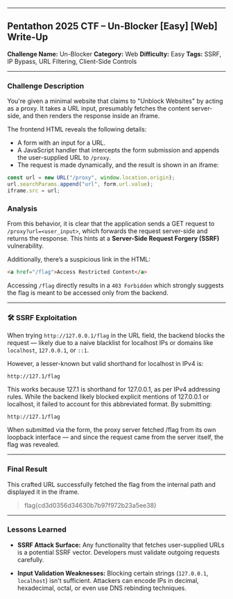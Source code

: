 
---
## Pentathon 2025 CTF – Un-Blocker \[Easy] \[Web] Write-Up

**Challenge Name:** Un-Blocker
**Category:** Web
**Difficulty:** Easy
**Tags:** SSRF, IP Bypass, URL Filtering, Client-Side Controls

---

### Challenge Description

You're given a minimal website that claims to "Unblock Websites" by acting as a proxy. It takes a URL input, presumably fetches the content server-side, and then renders the response inside an iframe.

The frontend HTML reveals the following details:

* A form with an input for a URL.
* A JavaScript handler that intercepts the form submission and appends the user-supplied URL to `/proxy`.
* The request is made dynamically, and the result is shown in an iframe:

```javascript
const url = new URL("/proxy", window.location.origin);
url.searchParams.append("url", form.url.value);
iframe.src = url;
```

### Analysis

From this behavior, it is clear that the application sends a GET request to `/proxy?url=<user_input>`, which forwards the request server-side and returns the response. This hints at a **Server-Side Request Forgery (SSRF)** vulnerability.

Additionally, there’s a suspicious link in the HTML:

```html
<a href="/flag">Access Restricted Content</a>
```

Accessing `/flag` directly results in a `403 Forbidden` which strongly suggests the flag is meant to be accessed only from the backend.

---

### 🛠️ SSRF Exploitation

When trying `http://127.0.0.1/flag` in the URL field, the backend blocks the request — likely due to a naive blacklist for localhost IPs or domains like `localhost`, `127.0.0.1`, or `::1`.

However, a lesser-known but valid shorthand for localhost in IPv4 is:

```
http://127.1/flag
```
This works because 127.1 is shorthand for 127.0.0.1, as per IPv4 addressing rules. While the backend likely blocked explicit mentions of 127.0.0.1 or localhost, it failed to account for this abbreviated format.
By submitting:

```
http://127.1/flag

```

When submitted via the form, the proxy server fetched /flag from its own loopback interface — and since the request came from the server itself, the flag was revealed.


---

### Final Result

This crafted URL successfully fetched the flag from the internal path and displayed it in the iframe.

> flag{cd3d0356d34630b7b97f972b23a5ee38}

---

### Lessons Learned

* **SSRF Attack Surface:** Any functionality that fetches user-supplied URLs is a potential SSRF vector. Developers must validate outgoing requests carefully.

* **Input Validation Weaknesses:** Blocking certain strings (`127.0.0.1`, `localhost`) isn't sufficient. Attackers can encode IPs in decimal, hexadecimal, octal, or even use DNS rebinding techniques.



